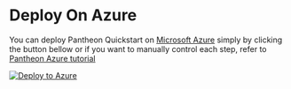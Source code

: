 # Deploy On Azure

You can deploy Pantheon Quickstart on [Microsoft Azure](https://azure.microsoft.com) simply by
clicking the button bellow or if you want to manually control each step, refer to 
[Pantheon Azure tutorial](https://docs.pantheon.pegasys.tech/en/latest/Tutorials/Azure/Azure-Private-Network-Quickstart) 
 
[![Deploy to Azure](http://azuredeploy.net/deploybutton.png)](https://portal.azure.com/#create/Microsoft.Template/uri/https%3A%2F%2Fraw.githubusercontent.com%2FNicolasMassart%2Fpantheon-quickstart%2Fazure_deploy_button%2Fazure%2Fazuredeploy.json)
